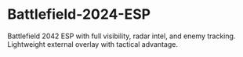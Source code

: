 # Battlefield-2024-ESP
Battlefield 2042 ESP with full visibility, radar intel, and enemy tracking. Lightweight external overlay with tactical advantage.
